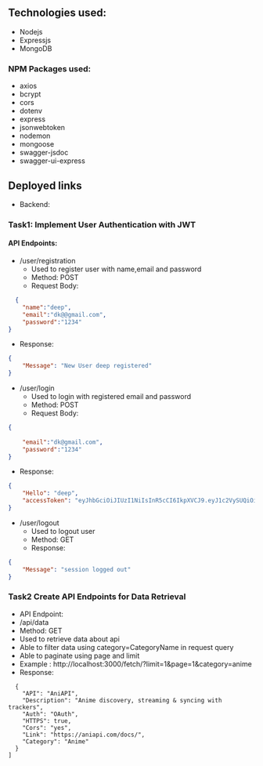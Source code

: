## Technologies used:
- Nodejs
- Expressjs
- MongoDB

### NPM Packages used:
- axios
- bcrypt
- cors
- dotenv
- express
- jsonwebtoken
- nodemon
- mongoose
- swagger-jsdoc
- swagger-ui-express


## Deployed links

- Backend:

### Task1: Implement User Authentication with JWT

#### API Endpoints:

- /user/registration
  - Used to register user with name,email and password
  - Method: POST
  - Request Body:
```json
  {
    "name":"deep",
    "email":"dk@@gmail.com",
    "password":"1234"
}
```
  - Response:
```json
{
    "Message": "New User deep registered"
}
```
- /user/login
   - Used to login with registered email and password
   - Method: POST
   - Request Body:
```json
{
    
    "email":"dk@gmail.com",
    "password":"1234"
}
```
   - Response:
```json
{
    "Hello": "deep",
    "accessToken": "eyJhbGciOiJIUzI1NiIsInR5cCI6IkpXVCJ9.eyJ1c2VySUQiOiI2NjAyYmJkMmQ4MWQyMzZlNzFiODMwMTAiLCJuYW1lIjoiZGVlcCIsImlhdCI6MTcxMTQ2MTAwMCwiZXhwIjoxNzEyMDY1ODAwfQ.raoeQyY3MbRqGZGXMF_mTqKG2UvzJ27kzU5xHtomr90"
}
```
- /user/logout
  - Used to logout user
  - Method: GET
  - Response:
```json
{
    "Message": "session logged out"
}
```

### Task2  Create API Endpoints for Data Retrieval

- API Endpoint:
- /api/data
- Method: GET
- Used to retrieve data about api
- Able to filter data using category=CategoryName in request query
- Able to paginate using page and limit
- Example : http://localhost:3000/fetch/?limit=1&page=1&category=anime
- Response:
```[
  {
    "API": "AniAPI",
    "Description": "Anime discovery, streaming & syncing with trackers",
    "Auth": "OAuth",
    "HTTPS": true,
    "Cors": "yes",
    "Link": "https://aniapi.com/docs/",
    "Category": "Anime"
  }
]

```

